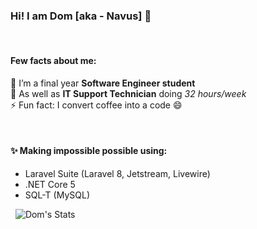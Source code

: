 ### Hi! I am Dom [aka - Navus] 👋
&nbsp;
#### Few facts about me:
🔭 I’m a final year **Software Engineer student** <br/>
🤔 As well as **IT Support Technician** doing _32 hours/week_\
⚡ Fun fact: I convert coffee into a code 😄
<!--
**Navusas/Navusas** is a ✨ _special_ ✨ repository because its `README.md` (this file) appears on your GitHub profile.

Here are some ideas to get you started:

- 🔭 I’m currently working on ...
- 🌱 I’m currently learning ...
- 👯 I’m looking to collaborate on ...
- 🤔 I’m looking for help with ...
- 💬 Ask me about ...
- 📫 How to reach me: ...
- 😄 Pronouns: ...
- ⚡ Fun fact: ...
-->
&nbsp;
#### ✨ Making impossible possible using:
- Laravel Suite (Laravel 8, Jetstream, Livewire)
- .NET Core 5
- SQL-T (MySQL)

&nbsp;
![Dom's Stats](https://github-readme-stats.vercel.app/api?username=Navusas&theme=midnight-purple&show_icons=true&count_private=true)

